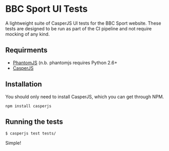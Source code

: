 BBC Sport UI Tests
==================

A lightweight suite of CasperJS UI tests for the BBC Sport website. These tests are designed to be run as part of the CI pipeline and not require mocking of any kind.

Requirments
-----------

* [PhantomJS](http://phantomjs.org) (n.b. phantomjs requires Python 2.6+
* [CasperJS](http://docs.casperjs.org/en/latest/testing.html)

Installation
------------

You should only need to install CasperJS, which you can get through NPM.

``npm install casperjs``

Running the tests
-----------------

``$ casperjs test tests/``

Simple!
